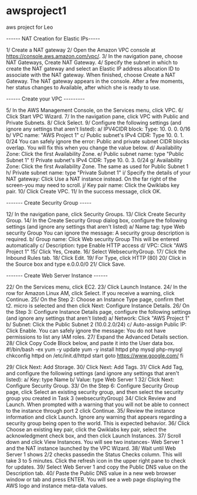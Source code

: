 # awsproject1
aws project for Leo

------ NAT Creation for Elastic IPs-----

1/ Create a NAT gateway
2/ Open the Amazon VPC console at https://console.aws.amazon.com/vpc/.
3/ In the navigation pane, choose NAT Gateways, Create NAT Gateway.
4/ Specify the subnet in which to create the NAT gateway and select an Elastic IP address allocation ID to associate with the NAT gateway. When finished, choose Create a NAT Gateway.
	The NAT gateway appears in the console. After a few moments, her status changes to Available, after which she is ready to use.

------ Create your VPC ---------	

5/ In the AWS Management Console, on the Services menu, click VPC.
6/ Click Start VPC Wizard.
7/ In the navigation pane, click VPC with Public and Private Subnets.
8/ Click Select.
9/ Configure the following settings (and ignore any settings that aren't listed):
	a/ IPV4CIDR block: Type: 10. 0. 0. 0/16
	b/ VPC name: "AWS Project 1"
	c/ Public subnet's IPv4 CIDR: Type 10. 0. 1. 0/24 You can safely ignore the
		error: Public and private subnet CIDR blocks overlap. You will fix this when you
		change the value below.
	d/ Availability Zone: Click the first Availability Zone.
	e/ Public subnet name: type "Public Subnet 1"
	f/ Private subnet's IPv4 CIDR: Type 10. 0. 3. 0/24
	g/ Availability Zone: Click the first Availability Zone. The same as used for Public
		Subnet 1
	h/ Private subnet name: type "Private Subnet 1"
	i/ Specify the details of your NAT gateway: Click Use a NAT instance instead. On
		the far right of the screen-you may need to scroll.
	j/ Key pair name: Click the Qwiklabs key pair.
10/	Click Create VPC.
11/	In the success message, click OK.

------- Create Security Group -----

12/ In the navigation pane, click Security Groups.
13/ Click Create Security Group.
14/ In the Create Security Group dialog box, configure the following settings (and ignore
	any settings that aren't listed)
	a/ Name tag: type Web security Group You can ignore the message: A security
		group description is required.
	b/ Group name: Click Web security Group This will be entered automatically
	c/ Description: type Enable HTTP access
	d/ VPC: Click "AWS Project 1" 
15/ Click Yes, Create.
16/ Select WebsecurityGroup.
17/ Click the Inbound Rules tab.
18/ Click Edit.
19/ For Type, click HTTP (80)
20/ Click in the Source box and type e.0.0.0/0
21/ Click Save.


------- Create Web Server Instance ------

22/ On the Services menu, click EC2.
23/ Click Launch Instance.
24/ In the row for Amazon Linux AM, click Select. If you receive a warning, click
	Continue.
25/ On the Step 2: Choose an Instance Type page, confirm thet t2. micro is selected and
	then click Next: Configure Instance Details.
26/ On the Step 3: Configure Instance Details page, configure the following settings (and
	ignore any settings that aren't listed)
	a/ Network: Click "AWS Project 1"
	b/ Subnet: Click the Public Subnet 2 (10.0.2.0/24)
	c/ Auto-assign Public IP: Click Enable. You can safely ignore the message: You
		do not have permissions to list any IAM roles.
27/ Expand the Advanced Details section.
28/ Click Copy Code Block below, and paste it into the User data box.
		#!/bin/bash -ex
		yum -y update
		yum -y install httpd php mysql php-mysql
		chkconfig httpd on
		/etc/init.d/httpd start
		goto https://www.google.com/
		fi
		
29/ Click Next: Add Storage.
30/ Click Next: Add Tags.
31/ Click Add Tag, and configure the following settings (and ignore any settings that
	aren't listed):
	a/ Key: type Name
	b/ Value: type Web Server 1
32/ Click Next: Configure Security Group.
33/ On the Step 6: Configure Security Group page, click Select an existing security
	group, and then select the security group you created in Task 3 (websecurityGroup)
34/ Click Review and Launch. When prompted with a warning that you will not be able to
	connect to the instance through port 2 click Continue.
35/ Review the instance information and click Launch. Ignore any warning that appears
	regarding a security group being open to the world. This is expected behavior.
36/ Click Choose an existing key pair, click the Qwiklabs key pair, select the
	acknowledgment check box, and then click Launch Instances.
37/ Scroll down and click View Instances. You will see two instances- Web Server 1
	and the NAT instance launched by the VPC Wizard.
38/ Wait until Web Server 1 shows 2/2 checks passedin the Status Checks column. This
	will take 3 to 5 minutes. Click the refresh icon in the upper right pane to check for
	updates.
39/ Select Web Server 1 and copy the Public DNS value on the Description tab.
40/ Paste the Public DNS value in a new web browser window or tab and press ENTER.
	You will see a web page displaying the AWS logo and instance meta-data values.
	
		
